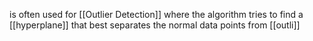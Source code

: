 is often used for [[Outlier Detection]] where the algorithm tries to find a [[hyperplane]] that best separates the normal data points from [[outli]]